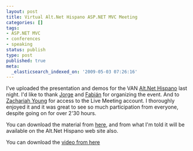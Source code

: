 ```yaml
---
layout: post
title: Virtual Alt.Net Hispano ASP.NET MVC Meeting
categories: []
tags:
- ASP.NET MVC
- conferences
- speaking
status: publish
type: post
published: true
meta:
  _elasticsearch_indexed_on: '2009-05-03 07:26:16'
---
```

<p>I've uploaded the presentation and demos for the VAN <a href="http://altnet-hispano.pbworks.com/">Alt.Net Hispano</a> last night. I'd like to thank <a href="http://www.gambasoft.net/">Jorge</a> and <a href="http://oberdata.com.ar/">Fabián</a> for organizing the event. And to <a href="http://www.zachariahyoung.com/">Zachariah Young</a> for access to the Live Meeting account. I thoroughly enjoyed it and it was great to see so much participation from everyone, despite going on for over 2'30 hours.</p> <p>You can download the material from <a href="http://hadihariri.com/Downloads/VirtualAltNetMVC.zip">here</a>, and from what I'm told it will be available on the Alt.Net Hispano web site also.</p> <p>You can download the <a href="http://www.viddler.com/explore/fabianober/videos/1/">video from here</a></p>
